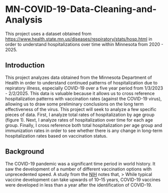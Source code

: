 # MN-COVID-19-Data-Cleaning-and-Analysis
This project uses a dataset obtained from https://www.health.state.mn.us/diseases/respiratory/stats/hosp.html in order to understand hospitalizations over time within Minnesota from 2020 - 2025. 

## Introduction
This project analyzes data obtained from the Minnesota Department of Health in order to understand continued patterns of hospitalization due to repiratory illness, especially COVID-19 over a five year period from 1/3/2023 - 2/2/2025. This data is valuable because it allows us to cross reference hospitalization patterns with vaccination rates (against the COVID-19 virus), allowing us to draw some preliminary conclusions on the long term effectiveness of the virus.
  This project will seek to analyze a few specific pieces of data. First, I analyze total rates of hospitalization by age group (figure 1). Next, I analyze rates of hospitalization over time for each age group. Finally, I cross reference both total hospitalization per age group and immunization rates in order to see whether there is any change in long-term hospitalization rates based on vaccination status. 

## Background
The COVID-19 pandemic was a significant time period in world history. It saw the development of a number of different vaccination options with unprecedented speed. A study from the [NIH](https://pmc.ncbi.nlm.nih.gov/articles/PMC7889064/) notes that, > While typical vaccine development can take upwards of 10–15 years, COVID-19 vaccines were developed in less than a year after the identification of COVID-19. 
